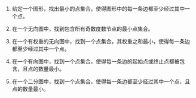 

1. 给定一个图形，找出最小的点集合，使得图形中的每一条边都至少经过其中一个点。

2. 在一个无向图中，找到包含所有奇数度数节点的最小点集合。

3. 在一个有权重的无向图中，找到一个点集合，其权重之和最小，使得每一条边都至少经过其中一个点。

4. 在一个有向图中，找到一个点集合，使得每一条边的起始点或终止点都被包含，且点的数量最小。

5. 在一个二分图中，找到一个点集合，使得每一条边都至少经过其中一个点，且点的数量最小。